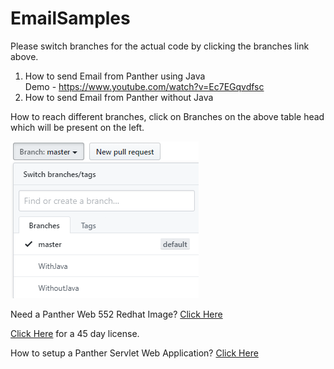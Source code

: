 # EmailSamples
Please switch branches for the actual code by clicking the branches link above.

1) How to send Email from Panther using Java<br>
Demo - https://www.youtube.com/watch?v=Ec7EGqvdfsc
2) How to send Email from Panther without Java

How to reach different branches, click on Branches on the above table head which will be present on the left.


![](Mail.png)

Need a Panther Web 552 Redhat Image? [Click Here](https://hub.docker.com/r/prolificspanther/pantherweb)

[Click Here](https://www.prolifics.com/panther-trial-license-request) for a 45 day license.

How to setup a Panther Servlet Web Application? [Click Here](https://github.com/ProlificsPanther/PantherWeb/releases)
